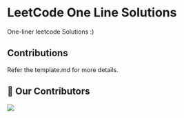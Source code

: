 
# LeetCode One Line Solutions

One-liner leetcode Solutions :)

## Contributions

Refer the template.md for more details. 

## :handshake: Our Contributors
<a href="hhttps://github.com/adithyapaib/leetcodeOneliners/graphs/contributors">
  <img src="https://contrib.rocks/image?repo=adithyapaib/leetcodeOneliners" />
</a>

